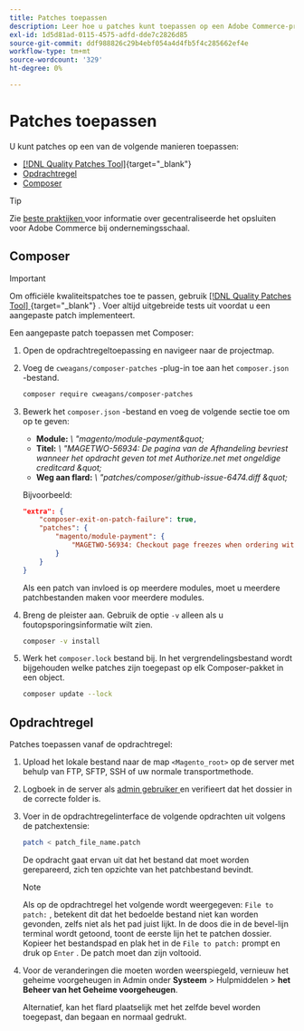 ```yaml
---
title: Patches toepassen
description: Leer hoe u patches kunt toepassen op een Adobe Commerce-project.
exl-id: 1d5d81ad-0115-4575-adfd-dde7c2826d85
source-git-commit: ddf988826c29b4ebf054a4d4fb5f4c285662ef4e
workflow-type: tm+mt
source-wordcount: '329'
ht-degree: 0%

---
```


# Patches toepassen

U kunt patches op een van de volgende manieren toepassen:

- [[!DNL Quality Patches Tool]](https://experienceleague.adobe.com/tools/commerce-quality-patches/index.html){target="_blank"}
- [Opdrachtregel](../patches/apply.md#command-line)
- [Composer](../patches/apply.md#composer)


>[!TIP]
>
>Zie [ beste praktijken ](../../implementation-playbook/best-practices/maintenance/patching-at-scale.md) voor informatie over gecentraliseerde het opsluiten voor Adobe Commerce bij ondernemingsschaal.

## Composer

>[!IMPORTANT]
>
>Om officiële kwaliteitspatches toe te passen, gebruik [[!DNL Quality Patches Tool] ](https://experienceleague.adobe.com/tools/commerce-quality-patches/index.html){target="_blank"} . Voer altijd uitgebreide tests uit voordat u een aangepaste patch implementeert.

Een aangepaste patch toepassen met Composer:

1. Open de opdrachtregeltoepassing en navigeer naar de projectmap.
1. Voeg de `cweagans/composer-patches` -plug-in toe aan het `composer.json` -bestand.

   ```bash
   composer require cweagans/composer-patches
   ```

1. Bewerk het `composer.json` -bestand en voeg de volgende sectie toe om op te geven:
   - **Module:** *\ &quot;magento/module-payment\&quot;*
   - **Titel:** *\ &quot;MAGETWO-56934: De pagina van de Afhandeling bevriest wanneer het opdracht geven tot met Authorize.net met ongeldige creditcard \&quot;*
   - **Weg aan flard:** *\ &quot;patches/composer/github-issue-6474.diff \&quot;*

   Bijvoorbeeld:

   ```json
   "extra": {
       "composer-exit-on-patch-failure": true,
       "patches": {
           "magento/module-payment": {
               "MAGETWO-56934: Checkout page freezes when ordering with Authorize.net with invalid credit card": "patches/composer/github-issue-6474.diff"
           }
       }
   }
   ```

   Als een patch van invloed is op meerdere modules, moet u meerdere patchbestanden maken voor meerdere modules.

1. Breng de pleister aan. Gebruik de optie `-v` alleen als u foutopsporingsinformatie wilt zien.

   ```bash
   composer -v install
   ```

1. Werk het `composer.lock` bestand bij. In het vergrendelingsbestand wordt bijgehouden welke patches zijn toegepast op elk Composer-pakket in een object.

   ```bash
   composer update --lock
   ```

## Opdrachtregel

Patches toepassen vanaf de opdrachtregel:

1. Upload het lokale bestand naar de map `<Magento_root>` op de server met behulp van FTP, SFTP, SSH of uw normale transportmethode.
1. Logboek in de server als [ admin gebruiker ](../../configuration/cli/config-cli.md#prerequisites) en verifieert dat het dossier in de correcte folder is.
1. Voer in de opdrachtregelinterface de volgende opdrachten uit volgens de patchextensie:

   ```bash
   patch < patch_file_name.patch
   ```

   De opdracht gaat ervan uit dat het bestand dat moet worden gerepareerd, zich ten opzichte van het patchbestand bevindt.

   >[!NOTE]
   >
   >Als op de opdrachtregel het volgende wordt weergegeven: `File to patch:` , betekent dit dat het bedoelde bestand niet kan worden gevonden, zelfs niet als het pad juist lijkt. In de doos die in de bevel-lijn terminal wordt getoond, toont de eerste lijn het te patchen dossier. Kopieer het bestandspad en plak het in de `File to patch:` prompt en druk op `Enter` . De patch moet dan zijn voltooid.

1. Voor de veranderingen die moeten worden weerspiegeld, vernieuw het geheime voorgeheugen in Admin onder **Systeem** > Hulpmiddelen > **het Beheer van het Geheime voorgeheugen**.

   Alternatief, kan het flard plaatselijk met het zelfde bevel worden toegepast, dan begaan en normaal gedrukt.
